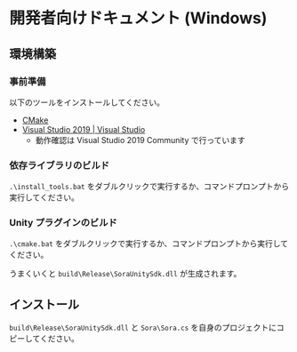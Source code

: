 # 開発者向けドキュメント (Windows)

## 環境構築

### 事前準備

以下のツールをインストールしてください。

- [CMake](https://cmake.org/)
- [Visual Studio 2019 \| Visual Studio](https://visualstudio.microsoft.com/ja/vs/?rr=https%3A%2F%2Fwww.google.com%2F)
    - 動作確認は Visual Studio 2019 Community で行っています

### 依存ライブラリのビルド

`.\install_tools.bat` をダブルクリックで実行するか、コマンドプロンプトから実行してください。

### Unity プラグインのビルド

`.\cmake.bat` をダブルクリックで実行するか、コマンドプロンプトから実行してください。

うまくいくと `build\Release\SoraUnitySdk.dll` が生成されます。

## インストール

`build\Release\SoraUnitySdk.dll` と `Sora\Sora.cs` を自身のプロジェクトにコピーしてください。
